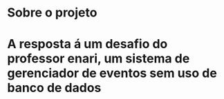 
<h1>Sobre o projeto<h1>
<p>
A resposta á um desafio do professor enari, um sistema de gerenciador de eventos sem uso de banco de dados

</p>

